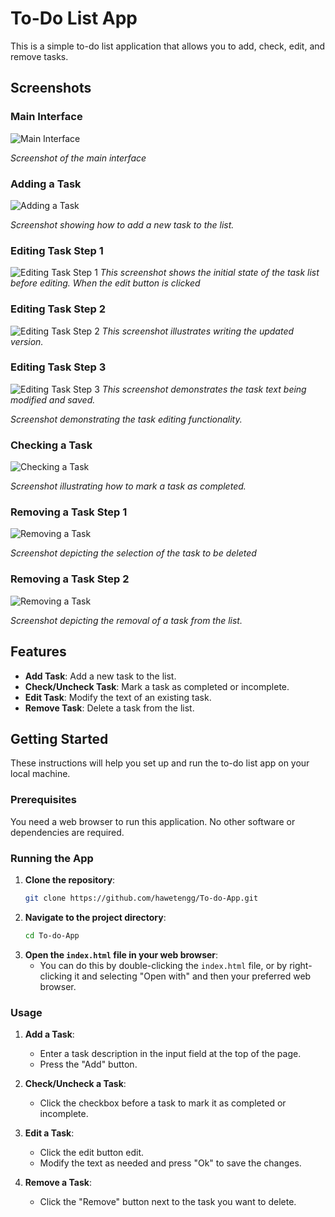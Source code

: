 # To-Do List App

This is a simple to-do list application that allows you to add, check, edit, and remove tasks.
## Screenshots

### Main Interface
![Main Interface](Screenshots/MainInterface.png)

*Screenshot of the main interface*

### Adding a Task
![Adding a Task](Screenshots/AddTask.png)

*Screenshot showing how to add a new task to the list.*

### Editing Task Step 1
![Editing Task Step 1](Screenshots/EditTask.png)
*This screenshot shows the initial state of the task list before editing. When the edit button is clicked*

### Editing Task Step 2
![Editing Task Step 2](Screenshots/EditTask(2).png)
*This screenshot illustrates writing the updated version.*

### Editing Task Step 3
![Editing Task Step 3](Screenshots/EditTask(3).png)
*This screenshot demonstrates the task text being modified and saved.*

*Screenshot demonstrating the task editing functionality.*

### Checking a Task
![Checking a Task](Screenshots/MarkAsCheck.png)

*Screenshot illustrating how to mark a task as completed.*

### Removing a Task Step 1
![Removing a Task](Screenshots/RemoveTask.png)

*Screenshot depicting the selection of the task to be deleted*

### Removing a Task Step 2
![Removing a Task](Screenshots/RemoveTask(2).png)

*Screenshot depicting the removal of a task from the list.*

## Features

- **Add Task**: Add a new task to the list.
- **Check/Uncheck Task**: Mark a task as completed or incomplete.
- **Edit Task**: Modify the text of an existing task.
- **Remove Task**: Delete a task from the list.

## Getting Started

These instructions will help you set up and run the to-do list app on your local machine.

### Prerequisites

You need a web browser to run this application. No other software or dependencies are required.

### Running the App

1. **Clone the repository**:
    ```sh
    git clone https://github.com/hawetengg/To-do-App.git
    ```
2. **Navigate to the project directory**:
    ```sh
    cd To-do-App
    ```
3. **Open the `index.html` file in your web browser**:
    - You can do this by double-clicking the `index.html` file, or by right-clicking it and selecting "Open with" and then your preferred web browser.

### Usage

1. **Add a Task**:
    - Enter a task description in the input field at the top of the page.
    - Press the "Add" button.

2. **Check/Uncheck a Task**:
    - Click the checkbox before a task to mark it as completed or incomplete.

3. **Edit a Task**:
    - Click the edit button edit.
    - Modify the text as needed and press "Ok" to save the changes.

4. **Remove a Task**:
    - Click the "Remove" button next to the task you want to delete.

